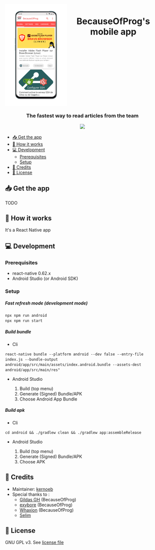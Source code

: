 <div align="center">
  <div style="display: flex">
    <img src="./docs/device_mockup.png" alt="App screen" width="40%"/>
    <h1>BecauseOfProg's mobile app</h1>
  </div>
  <h3>The fastest way to read articles from the team</h3>
  <a href="./LICENSE">
    <img src="https://img.shields.io/github/license/BecauseOfProg/app"/>
  </a>
</div>

- [📥 Get the app](#-get-the-app)
- [🌈 How it works](#-how-it-works)
- [💻 Development](#-development)
  - [Prerequisites](#-prerequisites)
  - [Setup](#setup)
- [📜 Credits](#-credits)
- [🔐 License](#-license)

## 📥 Get the app

TODO

## 🌈 How it works

It's a React Native app

## 💻 Development

### Prerequisites

- react-native 0.62.x  
- Android Studio (or Android SDK)

### Setup

##### Fast refresh mode (development mode)

```bash
npx npm run android
npx npm run start
``` 

##### Build bundle

- Cli

`react-native bundle --platform android --dev false --entry-file index.js --bundle-output android/app/src/main/assets/index.android.bundle --assets-dest android/app/src/main/res"`

- Android Studio

    1. Build (top menu)
    2. Generate (Signed) Bundle/APK 
    3. Choose Android App Bundle

##### Build apk

- Cli

`cd android && ./gradlew clean && ./gradlew app:assembleRelease`

- Android Studio

    1. Build (top menu)
    2. Generate (Signed) Bundle/APK 
    3. Choose APK

## 📜 Credits

- Maintainer: [kernoeb](https://github.com/kernoeb)
- Special thanks to :
  - [Gildas GH](https://github.com/Gildas-GH) (BecauseOfProg)
  - [exybore](https://github.com/exybore) (BecauseOfProg)
  - [Whaxion](https://github.com/whaxion) (BecauseOfProg)
  - [Selim](https://github.com/selimgr)

## 🔐 License

GNU GPL v3. See [license file](./LICENSE)
